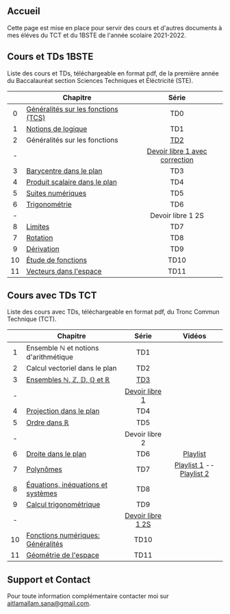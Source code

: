 ## Accueil

Cette page est mise en place pour servir des cours et d'autres documents à mes éléves du TCT et du 1BSTE de l'année scolaire 2021-2022.

## Cours et TDs 1BSTE

Liste des cours et TDs, téléchargeable en format pdf, de la première année du Baccalauréat section Sciences Techniques et Éléctricité (STE).

|    | Chapitre                                                      | Série                     |
|:--:|---------------------------------------------------------------|:-------------------------:|
| 0  | [Généralités sur les fonctions (TCS)](pdfs/1STE/chap0.pdf)    | TD0                       |
| 1  | [Notions de logique](pdfs/1STE/chap1.pdf)                     | TD1                       |
| 2  | Généralités sur les fonctions                                 | [TD2](pdfs/1STE/TD2.pdf)                       |
| -  |                                                               | [Devoir libre 1 avec correction](pdfs/1STE/DL1.pdf)       |
| 3  | [Barycentre dans le plan](pdfs/1STE/chap3.pdf)                | TD3                       |
| 4  | [Produit scalaire dans le plan](pdfs/1STE/chap4.pdf)          | TD4                       |
| 5  | [Suites numériques](pdfs/1STE/chap5.pdf)                      | TD5                       |
| 6  | [Trigonométrie](pdfs/1STE/chap6.pdf)                          | TD6                       |
| -  |                                                               | Devoir libre 1 2S         |
| 8  | [Limites](pdfs/1STE/chap7.pdf)                                | TD7                       |
| 7  | [Rotation](pdfs/1STE/chap8.pdf)                               | TD8                       |
| 9  | [Dérivation](pdfs/1STE/chap9.pdf)                             | TD9                       |
| 10 | [Étude de fonctions](pdfs/1STE/chap10.pdf)                    | TD10                      |
| 11 | [Vecteurs dans l'espace](pdfs/1STE/vecteur-dans-l-espace.pdf) | TD11                      |




## Cours avec TDs TCT

Liste des cours avec TDs, téléchargeable en format pdf, du Tronc Commun Technique (TCT).

|    | Chapitre                                                                                                | Série                     | Vidéos         |
|:--:|---------------------------------------------------------------------------------------------------------|:-------------------------:|:--------------:|
| 1  | Ensemble $\mathbb{N}$ et notions d'arithmétique                                                         | TD1                       |                |
| 2  | Calcul vectoriel dans le plan                                                                           | TD2                       |                |
| 3  | [Ensembles $\mathbb{N}$, $\mathbb{Z}$, $\mathbb{D}$, $\mathbb{Q}$ et $\mathbb{R}$](pdfs/TCT/chap3.pdf)  | [TD3](pdfs/TCT/TD3.pdf)                       |                |
| -  |                                                                                                         | [Devoir libre 1](pdfs/TCT/DL1.pdf)       |                |
| 4  | [Projection dans le plan](pdfs/TCT/chap4.pdf)                                                           | TD4                       |                |
| 5  | [Ordre dans $\mathbb{R}$](pdfs/TCT/chap5.pdf)                                                           | TD5                       |                |
| -  |                                                                                                         | Devoir libre 2            |                |
| 6  | [Droite dans le plan](pdfs/TCT/chap6.pdf)                                                               | TD6                       | [Playlist](https://www.youtube.com/watch?v=81GnfsW675M&list=PLnm-difRg2I4GANooAuojrVcl6FM2Nr79)     |
| 7  | [Polynômes](pdfs/TCT/chap7.pdf)                                                                         | TD7                       | [Playlist 1](https://www.youtube.com/watch?v=_zMIJM0wclI&list=PLnm-difRg2I6uS8gdf2z3AzozdwsorgkE) -- [Playlist 2](https://www.youtube.com/watch?v=XqUPVraEV9s&list=PLnm-difRg2I7cOLhxqnZW_nkGkxbrbG3Q)     |
| 8  | [Équations, inéquations et systèmes](pdfs/TCT/chap8.pdf)                                                | TD8                       |                |
| 9  | [Calcul trigonométrique](pdfs/TCT/chap9.pdf)                                                            | TD9                       |                |
| -  |                                                                                                         | [Devoir libre 1 2S](pdfs/TCT/DL4.pdf)       |                |
| 10 | [Fonctions numériques: Généralités](pdfs/TCT/chap10.pdf)                                                | TD10                      |                |
| 11 | [Géométrie de l'espace](pdfs/TCT/tct-espace.pdf)                                                | TD11                      |                |




## Support et Contact

Pour toute information complémentaire contacter moi sur [aitlamallam.sana@gmail.com](mailto:aitlamallam.sana@gmail.com).
